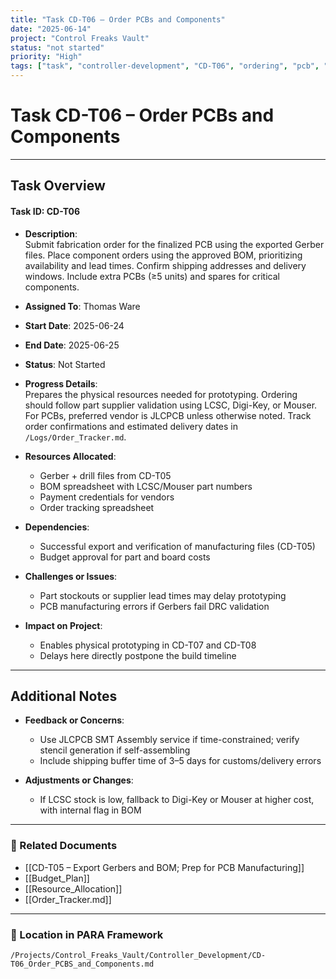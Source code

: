 ```yaml
---
title: "Task CD-T06 – Order PCBs and Components"
date: "2025-06-14"
project: "Control Freaks Vault"
status: "not started"
priority: "High"
tags: ["task", "controller-development", "CD-T06", "ordering", "pcb", "components"]
---
```


# Task CD-T06 – Order PCBs and Components

---

## Task Overview

#### Task ID: CD-T06

- **Description**:  
  Submit fabrication order for the finalized PCB using the exported Gerber files. Place component orders using the approved BOM, prioritizing availability and lead times. Confirm shipping addresses and delivery windows. Include extra PCBs (≥5 units) and spares for critical components.

- **Assigned To**: Thomas Ware

- **Start Date**: 2025-06-24  
- **End Date**: 2025-06-25

- **Status**: Not Started

- **Progress Details**:  
  Prepares the physical resources needed for prototyping. Ordering should follow part supplier validation using LCSC, Digi-Key, or Mouser. For PCBs, preferred vendor is JLCPCB unless otherwise noted. Track order confirmations and estimated delivery dates in `/Logs/Order_Tracker.md`.

- **Resources Allocated**:
  - Gerber + drill files from CD-T05
  - BOM spreadsheet with LCSC/Mouser part numbers
  - Payment credentials for vendors
  - Order tracking spreadsheet

- **Dependencies**:
  - Successful export and verification of manufacturing files (CD-T05)
  - Budget approval for part and board costs

- **Challenges or Issues**:
  - Part stockouts or supplier lead times may delay prototyping
  - PCB manufacturing errors if Gerbers fail DRC validation

- **Impact on Project**:
  - Enables physical prototyping in CD-T07 and CD-T08
  - Delays here directly postpone the build timeline

---

## Additional Notes

- **Feedback or Concerns**:
  - Use JLCPCB SMT Assembly service if time-constrained; verify stencil generation if self-assembling
  - Include shipping buffer time of 3–5 days for customs/delivery errors

- **Adjustments or Changes**:
  - If LCSC stock is low, fallback to Digi-Key or Mouser at higher cost, with internal flag in BOM

---

### 🔗 Related Documents

- [[CD-T05 – Export Gerbers and BOM; Prep for PCB Manufacturing]]
- [[Budget_Plan]]
- [[Resource_Allocation]]
- [[Order_Tracker.md]]

---

### 📁 Location in PARA Framework

`/Projects/Control_Freaks_Vault/Controller_Development/CD-T06_Order_PCBS_and_Components.md`
